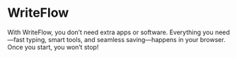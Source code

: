 # WriteFlow
With WriteFlow, you don’t need extra apps or software. Everything you need—fast typing, smart tools, and seamless saving—happens in your browser. Once you start, you won’t stop!
